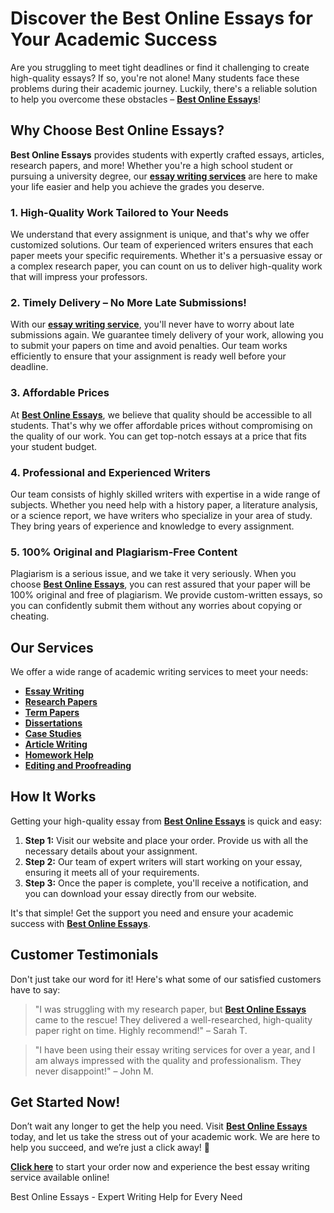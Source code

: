 <h1>Discover the Best Online Essays for Your Academic Success</h1>

<p>Are you struggling to meet tight deadlines or find it challenging to create high-quality essays? If so, you're not alone! Many students face these problems during their academic journey. Luckily, there's a reliable solution to help you overcome these obstacles – <strong><a href="https://tinyurl.com/topessay?keyword=best+online+essays">Best Online Essays</a></strong>!</p>

<h2>Why Choose Best Online Essays?</h2>
<p><strong>Best Online Essays</strong> provides students with expertly crafted essays, articles, research papers, and more! Whether you're a high school student or pursuing a university degree, our <a href="https://tinyurl.com/topessay?keyword=best+online+essays"><strong>essay writing services</strong></a> are here to make your life easier and help you achieve the grades you deserve.</p>

<h3>1. High-Quality Work Tailored to Your Needs</h3>
<p>We understand that every assignment is unique, and that's why we offer customized solutions. Our team of experienced writers ensures that each paper meets your specific requirements. Whether it's a persuasive essay or a complex research paper, you can count on us to deliver high-quality work that will impress your professors.</p>

<h3>2. Timely Delivery – No More Late Submissions!</h3>
<p>With our <a href="https://tinyurl.com/topessay?keyword=best+online+essays"><strong>essay writing service</strong></a>, you'll never have to worry about late submissions again. We guarantee timely delivery of your work, allowing you to submit your papers on time and avoid penalties. Our team works efficiently to ensure that your assignment is ready well before your deadline.</p>

<h3>3. Affordable Prices</h3>
<p>At <a href="https://tinyurl.com/topessay?keyword=best+online+essays"><strong>Best Online Essays</strong></a>, we believe that quality should be accessible to all students. That's why we offer affordable prices without compromising on the quality of our work. You can get top-notch essays at a price that fits your student budget.</p>

<h3>4. Professional and Experienced Writers</h3>
<p>Our team consists of highly skilled writers with expertise in a wide range of subjects. Whether you need help with a history paper, a literature analysis, or a science report, we have writers who specialize in your area of study. They bring years of experience and knowledge to every assignment.</p>

<h3>5. 100% Original and Plagiarism-Free Content</h3>
<p>Plagiarism is a serious issue, and we take it very seriously. When you choose <a href="https://tinyurl.com/topessay?keyword=best+online+essays"><strong>Best Online Essays</strong></a>, you can rest assured that your paper will be 100% original and free of plagiarism. We provide custom-written essays, so you can confidently submit them without any worries about copying or cheating.</p>

<h2>Our Services</h2>
<p>We offer a wide range of academic writing services to meet your needs:</p>
<ul>
    <li><a href="https://tinyurl.com/topessay?keyword=best+online+essays"><strong>Essay Writing</strong></a></li>
    <li><a href="https://tinyurl.com/topessay?keyword=best+online+essays"><strong>Research Papers</strong></a></li>
    <li><a href="https://tinyurl.com/topessay?keyword=best+online+essays"><strong>Term Papers</strong></a></li>
    <li><a href="https://tinyurl.com/topessay?keyword=best+online+essays"><strong>Dissertations</strong></a></li>
    <li><a href="https://tinyurl.com/topessay?keyword=best+online+essays"><strong>Case Studies</strong></a></li>
    <li><a href="https://tinyurl.com/topessay?keyword=best+online+essays"><strong>Article Writing</strong></a></li>
    <li><a href="https://tinyurl.com/topessay?keyword=best+online+essays"><strong>Homework Help</strong></a></li>
    <li><a href="https://tinyurl.com/topessay?keyword=best+online+essays"><strong>Editing and Proofreading</strong></a></li>
</ul>

<h2>How It Works</h2>
<p>Getting your high-quality essay from <a href="https://tinyurl.com/topessay?keyword=best+online+essays"><strong>Best Online Essays</strong></a> is quick and easy:</p>
<ol>
    <li><strong>Step 1:</strong> Visit our website and place your order. Provide us with all the necessary details about your assignment.</li>
    <li><strong>Step 2:</strong> Our team of expert writers will start working on your essay, ensuring it meets all of your requirements.</li>
    <li><strong>Step 3:</strong> Once the paper is complete, you'll receive a notification, and you can download your essay directly from our website.</li>
</ol>

<p>It's that simple! Get the support you need and ensure your academic success with <a href="https://tinyurl.com/topessay?keyword=best+online+essays"><strong>Best Online Essays</strong></a>.</p>

<h2>Customer Testimonials</h2>
<p>Don't just take our word for it! Here's what some of our satisfied customers have to say:</p>
<blockquote>
    <p>"I was struggling with my research paper, but <a href="https://tinyurl.com/topessay?keyword=best+online+essays"><strong>Best Online Essays</strong></a> came to the rescue! They delivered a well-researched, high-quality paper right on time. Highly recommend!" – Sarah T.</p>
</blockquote>
<blockquote>
    <p>"I have been using their essay writing services for over a year, and I am always impressed with the quality and professionalism. They never disappoint!" – John M.</p>
</blockquote>

<h2>Get Started Now!</h2>
<p>Don’t wait any longer to get the help you need. Visit <a href="https://tinyurl.com/topessay?keyword=best+online+essays"><strong>Best Online Essays</strong></a> today, and let us take the stress out of your academic work. We are here to help you succeed, and we’re just a click away! 🚀</p>

<p><strong><a href="https://tinyurl.com/topessay?keyword=best+online+essays">Click here</a></strong> to start your order now and experience the best essay writing service available online!</p>
Best Online Essays - Expert Writing Help for Every Need
